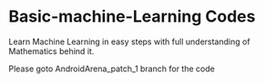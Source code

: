 # Basic-machine-Learning Codes
Learn Machine Learning in easy steps with full understanding of Mathematics behind it.



Please goto AndroidArena_patch_1 branch for the code
